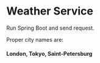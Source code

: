 # Weather Service

Run Spring Boot and send request.

Proper city names are: 

#### London, Tokyo, Saint-Petersburg





